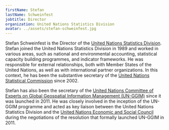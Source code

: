 ```yaml
---
firstName: Stefan
lastName: Schweinfest
jobtitle: Director
organization: United Nations Statistics Division
avatar: ../assets/stefan-schweinfest.jpg
---
```


Stefan Schweinfest is the Director of the
[United Nations Statistics Division](https://unstats.un.org/home/). Stefan
joined the United Nations Statistics Division in 1989 and worked in various
areas, such as national and environmental accounting, statistical capacity
building programmes, and indicator frameworks. He was responsible for external
relationships, both with Member States of the United Nations, as well as with
international partner organizations. In this context, he has been the
substantive secretary of the
[United Nations Statistical Commission](https://unstats.un.org/unsd/statcom/)
since 2002.

Stefan has also been the secretary of the
[United Nations Committee of Experts on Global Geospatial Information Management (UN-GGIM)](http://ggim.un.org/)
since it was launched in 2011. He was closely involved in the inception of the
UN-GGIM programme and acted as key liaison between the United Nations Statistics
Division and the
[United Nations Economic and Social Council](https://www.un.org/ecosoc/en/home)
during the negotiations of the resolution that formally launched UN-GGIM
in 2011.
